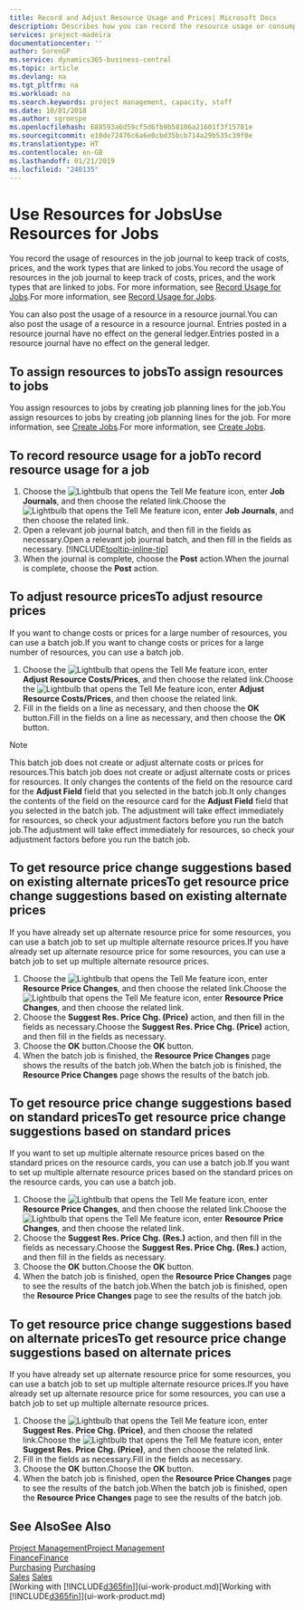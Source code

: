 ```yaml
---
title: Record and Adjust Resource Usage and Prices| Microsoft Docs
description: Describes how you can record the resource usage or consumption associated with a job, to keep track and manage costs, prices, and work types.
services: project-madeira
documentationcenter: ''
author: SorenGP
ms.service: dynamics365-business-central
ms.topic: article
ms.devlang: na
ms.tgt_pltfrm: na
ms.workload: na
ms.search.keywords: project management, capacity, staff
ms.date: 10/01/2018
ms.author: sgroespe
ms.openlocfilehash: 688593a6d59cf5d6fb9b58106a21601f3f15781e
ms.sourcegitcommit: e10de72476c6a6e0cbd35bcb714a29b535c39f0e
ms.translationtype: HT
ms.contentlocale: en-GB
ms.lasthandoff: 01/21/2019
ms.locfileid: "240135"
---
```

# <a name="use-resources-for-jobs"></a><span data-ttu-id="d80c1-103">Use Resources for Jobs</span><span class="sxs-lookup"><span data-stu-id="d80c1-103">Use Resources for Jobs</span></span>
<span data-ttu-id="d80c1-104">You record the usage of resources in the job journal to keep track of costs, prices, and the work types that are linked to jobs.</span><span class="sxs-lookup"><span data-stu-id="d80c1-104">You record the usage of resources in the job journal to keep track of costs, prices, and the work types that are linked to jobs.</span></span> <span data-ttu-id="d80c1-105">For more information, see [Record Usage for Jobs](projects-how-record-job-usage.md).</span><span class="sxs-lookup"><span data-stu-id="d80c1-105">For more information, see [Record Usage for Jobs](projects-how-record-job-usage.md).</span></span>

<span data-ttu-id="d80c1-106">You can also post the usage of a resource in a resource journal.</span><span class="sxs-lookup"><span data-stu-id="d80c1-106">You can also post the usage of a resource in a resource journal.</span></span> <span data-ttu-id="d80c1-107">Entries posted in a resource journal have no effect on the general ledger.</span><span class="sxs-lookup"><span data-stu-id="d80c1-107">Entries posted in a resource journal have no effect on the general ledger.</span></span>

## <a name="to-assign-resources-to-jobs"></a><span data-ttu-id="d80c1-108">To assign resources to jobs</span><span class="sxs-lookup"><span data-stu-id="d80c1-108">To assign resources to jobs</span></span>
<span data-ttu-id="d80c1-109">You assign resources to jobs by creating job planning lines for the job.</span><span class="sxs-lookup"><span data-stu-id="d80c1-109">You assign resources to jobs by creating job planning lines for the job.</span></span> <span data-ttu-id="d80c1-110">For more information, see [Create Jobs](projects-how-create-jobs.md).</span><span class="sxs-lookup"><span data-stu-id="d80c1-110">For more information, see [Create Jobs](projects-how-create-jobs.md).</span></span>

## <a name="to-record-resource-usage-for-a-job"></a><span data-ttu-id="d80c1-111">To record resource usage for a job</span><span class="sxs-lookup"><span data-stu-id="d80c1-111">To record resource usage for a job</span></span>
1. <span data-ttu-id="d80c1-112">Choose the ![Lightbulb that opens the Tell Me feature](media/ui-search/search_small.png "Tell me what you want to do") icon, enter **Job Journals**, and then choose the related link.</span><span class="sxs-lookup"><span data-stu-id="d80c1-112">Choose the ![Lightbulb that opens the Tell Me feature](media/ui-search/search_small.png "Tell me what you want to do") icon, enter **Job Journals**, and then choose the related link.</span></span>
2. <span data-ttu-id="d80c1-113">Open a relevant job journal batch, and then fill in the fields as necessary.</span><span class="sxs-lookup"><span data-stu-id="d80c1-113">Open a relevant job journal batch, and then fill in the fields as necessary.</span></span> [!INCLUDE[tooltip-inline-tip](includes/tooltip-inline-tip_md.md)]
3. <span data-ttu-id="d80c1-114">When the journal is complete, choose the **Post** action.</span><span class="sxs-lookup"><span data-stu-id="d80c1-114">When the journal is complete, choose the **Post** action.</span></span>

## <a name="to-adjust-resource-prices"></a><span data-ttu-id="d80c1-115">To adjust resource prices</span><span class="sxs-lookup"><span data-stu-id="d80c1-115">To adjust resource prices</span></span>
<span data-ttu-id="d80c1-116">If you want to change costs or prices for a large number of resources, you can use a batch job.</span><span class="sxs-lookup"><span data-stu-id="d80c1-116">If you want to change costs or prices for a large number of resources, you can use a batch job.</span></span>  

1. <span data-ttu-id="d80c1-117">Choose the ![Lightbulb that opens the Tell Me feature](media/ui-search/search_small.png "Tell me what you want to do") icon, enter **Adjust Resource Costs/Prices**, and then choose the related link.</span><span class="sxs-lookup"><span data-stu-id="d80c1-117">Choose the ![Lightbulb that opens the Tell Me feature](media/ui-search/search_small.png "Tell me what you want to do") icon, enter **Adjust Resource Costs/Prices**, and then choose the related link.</span></span>
2. <span data-ttu-id="d80c1-118">Fill in the fields on a line as necessary, and then choose the **OK** button.</span><span class="sxs-lookup"><span data-stu-id="d80c1-118">Fill in the fields on a line as necessary, and then choose the **OK** button.</span></span>

> [!NOTE]  
>   <span data-ttu-id="d80c1-119">This batch job does not create or adjust alternate costs or prices for resources.</span><span class="sxs-lookup"><span data-stu-id="d80c1-119">This batch job does not create or adjust alternate costs or prices for resources.</span></span> <span data-ttu-id="d80c1-120">It only changes the contents of the field on the resource card for the **Adjust Field** field that you selected in the batch job.</span><span class="sxs-lookup"><span data-stu-id="d80c1-120">It only changes the contents of the field on the resource card for the **Adjust Field** field that you selected in the batch job.</span></span> <span data-ttu-id="d80c1-121">The adjustment will take effect immediately for resources, so check your adjustment factors before you run the batch job.</span><span class="sxs-lookup"><span data-stu-id="d80c1-121">The adjustment will take effect immediately for resources, so check your adjustment factors before you run the batch job.</span></span>

## <a name="to-get-resource-price-change-suggestions-based-on-existing-alternate-prices"></a><span data-ttu-id="d80c1-122">To get resource price change suggestions based on existing alternate prices</span><span class="sxs-lookup"><span data-stu-id="d80c1-122">To get resource price change suggestions based on existing alternate prices</span></span>
<span data-ttu-id="d80c1-123">If you have already set up alternate resource price for some resources, you can use a batch job to set up multiple alternate resource prices.</span><span class="sxs-lookup"><span data-stu-id="d80c1-123">If you have already set up alternate resource price for some resources, you can use a batch job to set up multiple alternate resource prices.</span></span>

1. <span data-ttu-id="d80c1-124">Choose the ![Lightbulb that opens the Tell Me feature](media/ui-search/search_small.png "Tell me what you want to do") icon, enter **Resource Price Changes**, and then choose the related link.</span><span class="sxs-lookup"><span data-stu-id="d80c1-124">Choose the ![Lightbulb that opens the Tell Me feature](media/ui-search/search_small.png "Tell me what you want to do") icon, enter **Resource Price Changes**, and then choose the related link.</span></span>
2. <span data-ttu-id="d80c1-125">Choose the **Suggest Res. Price Chg. (Price)** action, and then fill in the fields as necessary.</span><span class="sxs-lookup"><span data-stu-id="d80c1-125">Choose the **Suggest Res. Price Chg. (Price)** action, and then fill in the fields as necessary.</span></span>
3. <span data-ttu-id="d80c1-126">Choose the **OK** button.</span><span class="sxs-lookup"><span data-stu-id="d80c1-126">Choose the **OK** button.</span></span>  
4. <span data-ttu-id="d80c1-127">When the batch job is finished, the **Resource Price Changes** page shows the results of the batch job.</span><span class="sxs-lookup"><span data-stu-id="d80c1-127">When the batch job is finished, the **Resource Price Changes** page shows the results of the batch job.</span></span>

## <a name="to-get-resource-price-change-suggestions-based-on-standard-prices"></a><span data-ttu-id="d80c1-128">To get resource price change suggestions based on standard prices</span><span class="sxs-lookup"><span data-stu-id="d80c1-128">To get resource price change suggestions based on standard prices</span></span>
<span data-ttu-id="d80c1-129">If you want to set up multiple alternate resource prices based on the standard prices on the resource cards, you can use a batch job.</span><span class="sxs-lookup"><span data-stu-id="d80c1-129">If you want to set up multiple alternate resource prices based on the standard prices on the resource cards, you can use a batch job.</span></span>  

1. <span data-ttu-id="d80c1-130">Choose the ![Lightbulb that opens the Tell Me feature](media/ui-search/search_small.png "Tell me what you want to do") icon, enter **Resource Price Changes**, and then choose the related link.</span><span class="sxs-lookup"><span data-stu-id="d80c1-130">Choose the ![Lightbulb that opens the Tell Me feature](media/ui-search/search_small.png "Tell me what you want to do") icon, enter **Resource Price Changes**, and then choose the related link.</span></span>
2. <span data-ttu-id="d80c1-131">Choose the **Suggest Res. Price Chg. (Res.)** action, and then fill in the fields as necessary.</span><span class="sxs-lookup"><span data-stu-id="d80c1-131">Choose the **Suggest Res. Price Chg. (Res.)** action, and then fill in the fields as necessary.</span></span>  
3. <span data-ttu-id="d80c1-132">Choose the **OK** button.</span><span class="sxs-lookup"><span data-stu-id="d80c1-132">Choose the **OK** button.</span></span>  
4. <span data-ttu-id="d80c1-133">When the batch job is finished, open the **Resource Price Changes** page to see the results of the batch job.</span><span class="sxs-lookup"><span data-stu-id="d80c1-133">When the batch job is finished, open the **Resource Price Changes** page to see the results of the batch job.</span></span>

## <a name="to-get-resource-price-change-suggestions-based-on-alternate-prices"></a><span data-ttu-id="d80c1-134">To get resource price change suggestions based on alternate prices</span><span class="sxs-lookup"><span data-stu-id="d80c1-134">To get resource price change suggestions based on alternate prices</span></span>
<span data-ttu-id="d80c1-135">If you have already set up alternate resource price for some resources, you can use a batch job to set up multiple alternate resource prices.</span><span class="sxs-lookup"><span data-stu-id="d80c1-135">If you have already set up alternate resource price for some resources, you can use a batch job to set up multiple alternate resource prices.</span></span>

1. <span data-ttu-id="d80c1-136">Choose the ![Lightbulb that opens the Tell Me feature](media/ui-search/search_small.png "Tell me what you want to do") icon, enter **Suggest Res. Price Chg. (Price)**, and then choose the related link.</span><span class="sxs-lookup"><span data-stu-id="d80c1-136">Choose the ![Lightbulb that opens the Tell Me feature](media/ui-search/search_small.png "Tell me what you want to do") icon, enter **Suggest Res. Price Chg. (Price)**, and then choose the related link.</span></span>  
2. <span data-ttu-id="d80c1-137">Fill in the fields as necessary.</span><span class="sxs-lookup"><span data-stu-id="d80c1-137">Fill in the fields as necessary.</span></span>
3. <span data-ttu-id="d80c1-138">Choose the **OK** button.</span><span class="sxs-lookup"><span data-stu-id="d80c1-138">Choose the **OK** button.</span></span>  
4. <span data-ttu-id="d80c1-139">When the batch job is finished, open the **Resource Price Changes** page to see the results of the batch job.</span><span class="sxs-lookup"><span data-stu-id="d80c1-139">When the batch job is finished, open the **Resource Price Changes** page to see the results of the batch job.</span></span>

## <a name="see-also"></a><span data-ttu-id="d80c1-140">See Also</span><span class="sxs-lookup"><span data-stu-id="d80c1-140">See Also</span></span>
[<span data-ttu-id="d80c1-141">Project Management</span><span class="sxs-lookup"><span data-stu-id="d80c1-141">Project Management</span></span>](projects-manage-projects.md)  
[<span data-ttu-id="d80c1-142">Finance</span><span class="sxs-lookup"><span data-stu-id="d80c1-142">Finance</span></span>](finance.md)  
<span data-ttu-id="d80c1-143">[Purchasing](purchasing-manage-purchasing.md)       </span><span class="sxs-lookup"><span data-stu-id="d80c1-143">[Purchasing](purchasing-manage-purchasing.md)       </span></span>  
<span data-ttu-id="d80c1-144">[Sales](sales-manage-sales.md)   </span><span class="sxs-lookup"><span data-stu-id="d80c1-144">[Sales](sales-manage-sales.md)   </span></span>  
<span data-ttu-id="d80c1-145">[Working with [!INCLUDE[d365fin](includes/d365fin_md.md)]](ui-work-product.md)</span><span class="sxs-lookup"><span data-stu-id="d80c1-145">[Working with [!INCLUDE[d365fin](includes/d365fin_md.md)]](ui-work-product.md)</span></span>  
